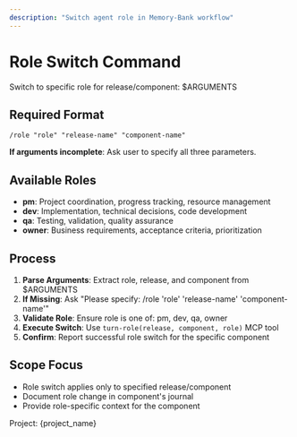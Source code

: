 ```yaml
---
description: "Switch agent role in Memory-Bank workflow"
---
```


# Role Switch Command

Switch to specific role for release/component: $ARGUMENTS

## Required Format
`/role "role" "release-name" "component-name"`

**If arguments incomplete**: Ask user to specify all three parameters.

## Available Roles
- **pm**: Project coordination, progress tracking, resource management
- **dev**: Implementation, technical decisions, code development  
- **qa**: Testing, validation, quality assurance
- **owner**: Business requirements, acceptance criteria, prioritization

## Process
1. **Parse Arguments**: Extract role, release, and component from $ARGUMENTS
2. **If Missing**: Ask "Please specify: /role 'role' 'release-name' 'component-name'"
3. **Validate Role**: Ensure role is one of: pm, dev, qa, owner
4. **Execute Switch**: Use `turn-role(release, component, role)` MCP tool
5. **Confirm**: Report successful role switch for the specific component

## Scope Focus
- Role switch applies only to specified release/component
- Document role change in component's journal
- Provide role-specific context for the component

Project: {project_name}
